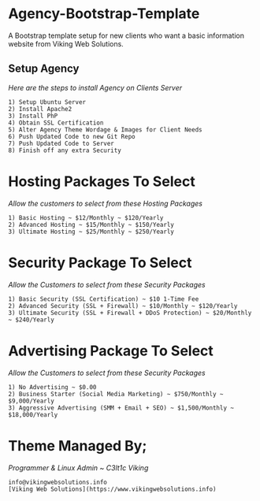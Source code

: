 # Agency-Bootstrap-Template
A Bootstrap template setup for new clients who want a basic information website from Viking Web Solutions.

## Setup Agency ##
_Here are the steps to install Agency on Clients Server_
```
1) Setup Ubuntu Server
2) Install Apache2
3) Install PhP
4) Obtain SSL Certification
5) Alter Agency Theme Wordage & Images for Client Needs
6) Push Updated Code to new Git Repo
7) Push Updated Code to Server
8) Finish off any extra Security
```

# Hosting Packages To Select #
_Allow the customers to select from these Hosting Packages_
```
1) Basic Hosting ~ $12/Monthly ~ $120/Yearly
2) Advanced Hosting ~ $15/Monthly ~ $150/Yearly
3) Ultimate Hosting ~ $25/Monthly ~ $250/Yearly
```

# Security Package To Select #
_Allow the Customers to select from these Security Packages_
```
1) Basic Security (SSL Certification) ~ $10 1-Time Fee
2) Advanced Security (SSL + Firewall) ~ $10/Monthly ~ $120/Yearly
3) Ultimate Security (SSL + Firewall + DDoS Protection) ~ $20/Monthly ~ $240/Yearly
```

# Advertising Package To Select #
_Allow the Customers to select from these Security Packages_
```
1) No Advertising ~ $0.00
2) Business Starter (Social Media Marketing) ~ $750/Monthly ~ $9,000/Yearly
3) Aggressive Advertising (SMM + Email + SEO) ~ $1,500/Monthly ~ $18,000/Yearly
```

# Theme Managed By; #
_Programmer & Linux Admin ~ C3lt1c Viking_
```
info@vikingwebsolutions.info
[Viking Web Solutions](https://www.vikingwebsolutions.info)
```
